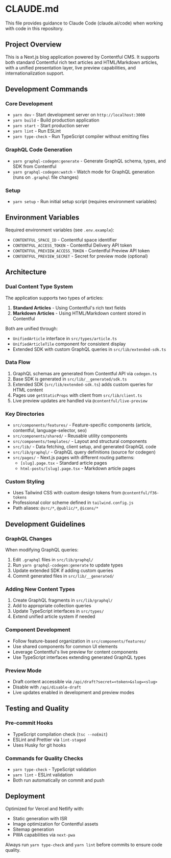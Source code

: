 # CLAUDE.md

This file provides guidance to Claude Code (claude.ai/code) when working with code in this repository.

## Project Overview

This is a Next.js blog application powered by Contentful CMS. It supports both standard Contentful rich text articles and HTML/Markdown articles, with a unified presentation layer, live preview capabilities, and internationalization support.

## Development Commands

### Core Development
- `yarn dev` - Start development server on `http://localhost:3000`
- `yarn build` - Build production application
- `yarn start` - Start production server
- `yarn lint` - Run ESLint
- `yarn type-check` - Run TypeScript compiler without emitting files

### GraphQL Code Generation
- `yarn graphql-codegen:generate` - Generate GraphQL schema, types, and SDK from Contentful
- `yarn graphql-codegen:watch` - Watch mode for GraphQL generation (runs on `.graphql` file changes)

### Setup
- `yarn setup` - Run initial setup script (requires environment variables)

## Environment Variables

Required environment variables (see `.env.example`):
- `CONTENTFUL_SPACE_ID` - Contentful space identifier
- `CONTENTFUL_ACCESS_TOKEN` - Contentful Delivery API token
- `CONTENTFUL_PREVIEW_ACCESS_TOKEN` - Contentful Preview API token
- `CONTENTFUL_PREVIEW_SECRET` - Secret for preview mode (optional)

## Architecture

### Dual Content Type System
The application supports two types of articles:
1. **Standard Articles** - Using Contentful's rich text fields
2. **Markdown Articles** - Using HTML/Markdown content stored in Contentful

Both are unified through:
- `UnifiedArticle` interface in `src/types/article.ts`
- `UnifiedArticleTile` component for consistent display
- Extended SDK with custom GraphQL queries in `src/lib/extended-sdk.ts`

### Data Flow
1. GraphQL schemas are generated from Contentful API via `codegen.ts`
2. Base SDK is generated in `src/lib/__generated/sdk.ts`
3. Extended SDK (`src/lib/extended-sdk.ts`) adds custom queries for HTML content
4. Pages use `getStaticProps` with client from `src/lib/client.ts`
5. Live preview updates are handled via `@contentful/live-preview`

### Key Directories
- `src/components/features/` - Feature-specific components (article, contentful, language-selector, seo)
- `src/components/shared/` - Reusable utility components
- `src/components/templates/` - Layout and structural components
- `src/lib/` - Data fetching, client setup, and generated GraphQL code
- `src/lib/graphql/` - GraphQL query definitions (source for codegen)
- `src/pages/` - Next.js pages with different routing patterns:
  - `[slug].page.tsx` - Standard article pages
  - `html-posts/[slug].page.tsx` - Markdown article pages

### Custom Styling
- Uses Tailwind CSS with custom design tokens from `@contentful/f36-tokens`
- Professional color scheme defined in `tailwind.config.js`
- Path aliases: `@src/*`, `@public/*`, `@icons/*`

## Development Guidelines

### GraphQL Changes
When modifying GraphQL queries:
1. Edit `.graphql` files in `src/lib/graphql/`
2. Run `yarn graphql-codegen:generate` to update types
3. Update extended SDK if adding custom queries
4. Commit generated files in `src/lib/__generated/`

### Adding New Content Types
1. Create GraphQL fragments in `src/lib/graphql/`
2. Add to appropriate collection queries
3. Update TypeScript interfaces in `src/types/`
4. Extend unified article system if needed

### Component Development
- Follow feature-based organization in `src/components/features/`
- Use shared components for common UI elements
- Leverage Contentful's live preview for content components
- Use TypeScript interfaces extending generated GraphQL types

### Preview Mode
- Draft content accessible via `/api/draft?secret=<token>&slug=<slug>`
- Disable with `/api/disable-draft`
- Live updates enabled in development and preview modes

## Testing and Quality

### Pre-commit Hooks
- TypeScript compilation check (`tsc --noEmit`)
- ESLint and Prettier via `lint-staged`
- Uses Husky for git hooks

### Commands for Quality Checks
- `yarn type-check` - TypeScript validation
- `yarn lint` - ESLint validation
- Both run automatically on commit and push

## Deployment

Optimized for Vercel and Netlify with:
- Static generation with ISR
- Image optimization for Contentful assets
- Sitemap generation
- PWA capabilities via `next-pwa`

Always run `yarn type-check` and `yarn lint` before commits to ensure code quality.
